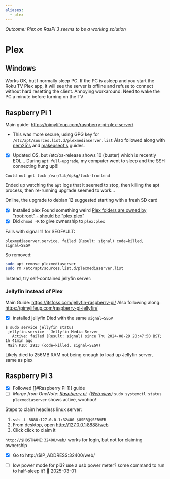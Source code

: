 ```yaml
---
aliases:
  - plex
---
```

*Outcome: Plex on RasPi 3 seems to be a working solution*
# Plex
## Windows
Works OK, but I normally sleep PC.
If the PC is asleep and you start the Roku TV Plex app, it will see the server is offline and refuse to connect without hard resetting the client.
Annoying workaround: Need to wake the PC a minute before turning on the TV

## Raspberry Pi 1
Main guide: https://pimylifeup.com/raspberry-pi-plex-server/
- This was more secure, using GPG key for `/etc/apt/sources.list.d/plexmediaserver.list`
Also followed along with [nem25's](https://medium.com/@nem25/plex-media-server-on-raspberry-pi-3-using-raspbian-lite-b2f67761e674) and [makeuseof's](https://www.makeuseof.com/tag/raspberry-pi-plex-media-server/) guides.

- [x] Updated OS, but /etc/os-release shows 10 (buster) which is recently EOL...
During `apt full-upgrade`, my computer went to sleep and the SSH connecting hung up!!!
```
Could not get lock /var/lib/dpkg/lock-frontend
```
Ended up watching the `apt` logs that it seemed to stop, then killing the apt process, then re-running upgrade seemed to work...

Online, the upgrade to debian 12 suggested starting with a fresh SD card

- [x] Installed plex
Found something weird [Plex folders are owned by "root:root" - should be "plex:plex"](https://www.reddit.com/r/PleX/comments/6d6u8h/new_server_plex_folders_are_owned_by_rootroot/)
- [x] Did `chmod -R`  to give ownership to `plex:plex`

Fails with signal 11 for SEGFAULT:
```
plexmediaserver.service. failed (Result: signal) code=killed, signal=SEGV
```

So removed:
```bash
sudo apt remove plexmediaserver
sudo rm /etc/apt/sources.list.d/plexmediaserver.list
```

Instead, try self-contained jellyfin server:
### Jellyfin instead of Plex
Main Guide: https://itsfoss.com/jellyfin-raspberry-pi/
Also following along: https://pimylifeup.com/raspberry-pi-jellyfin/

- [x] installed jellyfin
Died with the same `signal=SEGV`
```
$ sudo service jellyfin status
 jellyfin.service - Jellyfin Media Server
   Active: failed (Result: signal) since Thu 2024-08-29 20:47:50 BST; 1h 41min ago
 Main PID: 2913 (code=killed, signal=SEGV)
```

Likely died to 256MB RAM not being enough to load up Jellyfin server, same as plex

## Raspberry Pi 3
- [x] Followed [[#Raspberry Pi 1]] guide
- [ ] *Merge from OneNote: [Raspberry pi](onenote:https://d.docs.live.net/b81b41017c6a63bd/Documents/Carl's%20Notebook/Dev.one#Raspberry%20pi&section-id={5C9E11BB-7711-4D9E-AF83-70A82F48DD4C}&page-id={A704C8C4-E293-4481-A3F6-B0470C4A26CA}&end)  ([Web view](https://onedrive.live.com/view.aspx?resid=B81B41017C6A63BD%21393&id=documents&wd=target%28Dev.one%7C5C9E11BB-7711-4D9E-AF83-70A82F48DD4C%2FRaspberry%20pi%7CA704C8C4-E293-4481-A3F6-B0470C4A26CA%2F%29))*
`sudo systemctl status plexmediaserver` shows active, woohoo!

Steps to claim headless linux server:
1. `ssh -L 8888:127.0.0.1:32400 $USER@$SERVER`
2. From desktop, open http://127.0.0.1:8888/web
3. Click click to claim it

`http://$HOSTNAME:32400/web/` works for login, but not for claiming ownership
- [x] Go to http://$IP_ADDRESS:32400/web/


- [ ] low power mode for pi3? use a usb power meter? some command to run to half-sleep it? 🛫 2025-03-01